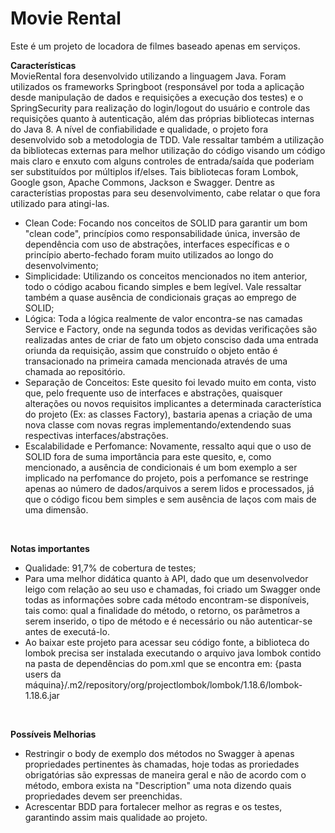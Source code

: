 # Movie Rental 

Este é um projeto de locadora de filmes baseado apenas em serviços.

**Características**
<br/>
MovieRental fora desenvolvido utilizando a linguagem Java. Foram utilizados os frameworks Springboot (responsável por toda a aplicação desde manipulação de dados e requisições a execução dos testes) e o SpringSecurity para realização do login/logout do usuário e controle das requisições quanto à autenticação, além das próprias bibliotecas internas do Java 8. A nível de confiabilidade e qualidade, o projeto fora desenvolvido sob a metodologia de TDD. 
Vale ressaltar também a utilização da bibliotecas externas para melhor utilização do código visando um código mais claro e enxuto com alguns controles de entrada/saída que poderiam ser substituídos por múltiplos if/elses. Tais bibliotecas foram Lombok, Google gson, Apache Commons, Jackson e Swagger.
Dentre as característias propostas para seu desenvolvimento, cabe relatar o que fora utilizado para atingi-las.
<br/>
- Clean Code: Focando nos conceitos de SOLID para garantir um bom "clean code", princípios como responsabilidade única, inversão de dependência com uso de abstrações, interfaces específicas e o princípio aberto-fechado foram muito utilizados ao longo do desenvolvimento;
- Simplicidade: Utilizando os conceitos mencionados no item anterior, todo o código acabou ficando simples e bem legível. Vale ressaltar também a quase ausência de condicionais graças ao emprego de SOLID;
- Lógica: Toda a lógica realmente de valor encontra-se nas camadas Service e Factory, onde na segunda todos as devidas verificações são realizadas antes de criar de fato um objeto consciso dada uma entrada oriunda da requisição, assim que construído o objeto então é transacionado na primeira camada mencionada através de uma chamada ao repositório.
- Separação de Conceitos: Este quesito foi levado muito em conta, visto que, pelo frequente uso de interfaces e abstrações, quaisquer alterações ou novos requisitos implicantes a determinada característica do projeto (Ex: as classes Factory), bastaria apenas a criação de uma nova classe com novas regras implementando/extendendo suas respectivas interfaces/abstrações.
- Escalabilidade e Perfomance: Novamente, ressalto aqui que o uso de SOLID fora de suma importância para este quesito, e, como mencionado, a ausência de condicionais é um bom exemplo a ser implicado na perfomance do projeto, pois a perfomance se restringe apenas ao número de dados/arquivos a serem lidos e processados, já que o código ficou bem simples e sem ausência de laços com mais de uma dimensão.
<br/>

**Notas importantes**
- Qualidade: 91,7% de cobertura de testes;
- Para uma melhor didática quanto à API, dado que um desenvolvedor leigo com relação ao seu uso e chamadas, foi criado um Swagger onde todas as informações sobre cada método encontram-se disponíveis, tais como: qual a finalidade do método, o retorno, os parâmetros a serem inserido,  o tipo de método e é necessário ou não autenticar-se antes de executá-lo.
- Ao baixar este projeto para acessar seu código fonte, a biblioteca do lombok precisa ser instalada executando o arquivo java lombok contido na pasta de dependências do pom.xml que se encontra em: {pasta users da máquina}/.m2/repository/org/projectlombok/lombok/1.18.6/lombok-1.18.6.jar
<br/>

**Possíveis Melhorias**
- Restringir o body de exemplo dos métodos no Swagger à apenas propriedades pertinentes às chamadas, hoje todas as proriedades obrigatórias são expressas de maneira geral e não de acordo com o método, embora exista na "Description" uma nota dizendo quais propriedades devem ser preenchidas.
- Acrescentar BDD para fortalecer melhor as regras e os testes, garantindo assim mais qualidade ao projeto.
